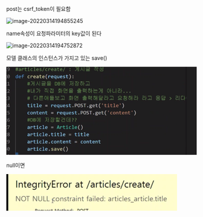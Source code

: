 post는 csrf_token이 필요함

![image-20220314194855245](C:%5CUsers%5Cstar3%5CAppData%5CRoaming%5CTypora%5Ctypora-user-images%5Cimage-20220314194855245.png)

name속성이 요청파라미터의 key값이 된다

![image-20220314194752872](C:%5CUsers%5Cstar3%5CAppData%5CRoaming%5CTypora%5Ctypora-user-images%5Cimage-20220314194752872.png)

모델 클래스의 인스턴스가 가지고 있는 save() 

![image-20220314195036474](0314%20%EC%9B%94%EC%9A%94%EC%9D%BC%20%EB%B3%B4%EC%B6%A9.assets/image-20220314195036474.png)



null이면

![image-20220314195100278](0314%20%EC%9B%94%EC%9A%94%EC%9D%BC%20%EB%B3%B4%EC%B6%A9.assets/image-20220314195100278.png)

